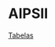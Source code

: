 # AIPSII
<a href="https://github.com/EmelySanto/AIPSII/blob/main/ProjetoInterçaoEmHTML/DSVdeSIS/att.html">Tabelas</a>
